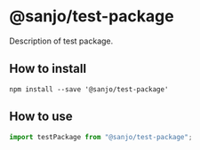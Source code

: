 # @sanjo/test-package

Description of test package.

## How to install

```
npm install --save '@sanjo/test-package'
```

## How to use

```js
import testPackage from "@sanjo/test-package";
```
